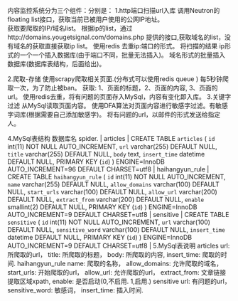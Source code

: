 内容监控系统分为三个组件：分别是：
1.http端口扫描url入库
调用Neutron的floating list接口，获取当前已被用户使用的公网IP地址。  
获取要爬取的IP/域名list。
根据ip的list，通过http://domains.yougetsignal.com/domains.php 提供的接口,获取域名的list，没有域名的获取直接获取ip list。
使用redis 去重ip:端口的形式。
将扫描的结果 ip形式的一个一个插入数据库(由于端口不同，批量无法插入)。
域名形式的批量插入数据库(数据库表结构，后面给出)。
 
2.爬取-存储
  使用scrapy爬取相关页面.(分布式可以使用redis queue )
  每5秒钟爬取一次，为了防止被ban。
  获取: 1、页面的标题，2、页面的内容, 3、页面的url。
  使用redis去重，将有问题的页面存入MySql，内容有变化即入库。
3.关键字过滤
 从MySql读取页面内容。
 使用DFA算法对页面内容进行敏感字过滤。有敏感字词库(根据需要自己添加敏感字)。
 将有问题的url，以邮件的形式发送给指定人。

4.MySql表结构
数据库名 spider.
| articles | CREATE TABLE `articles` (
`id` int(11) NOT NULL AUTO_INCREMENT,
`url` varchar(255) DEFAULT NULL,
`title` varchar(255) DEFAULT NULL,
`body` text,
`insert_time` datetime DEFAULT NULL,
PRIMARY KEY (`id`)
) ENGINE=InnoDB AUTO_INCREMENT=96 DEFAULT CHARSET=utf8 |
haihangyun_rule | CREATE TABLE `haihangyun_rule` (
`id` int(11) NOT NULL AUTO_INCREMENT,
`name` varchar(255) DEFAULT NULL,
`allow_domains` varchar(100) DEFAULT NULL,
`start_urls` varchar(100) DEFAULT NULL,
`allow_url` varchar(200) DEFAULT NULL,
`extract_from` varchar(200) DEFAULT NULL,
`enable` smallint(2) DEFAULT NULL,
PRIMARY KEY (`id`)
) ENGINE=InnoDB AUTO_INCREMENT=9 DEFAULT CHARSET=utf8 |
sensitive | CREATE TABLE `sensitive` (
`id` int(11) NOT NULL AUTO_INCREMENT,
`url` varchar(100) DEFAULT NULL,
`sensitive_word` varchar(100) DEFAULT NULL,
`insert_time` datetime DEFAULT NULL,
PRIMARY KEY (`id`)
) ENGINE=InnoDB AUTO_INCREMENT=9 DEFAULT CHARSET=utf8 |
5.MySql表说明
articles
url: 所爬取的url，
title: 所爬取的标题，
body: 所爬取的内容,
insert_time: 爬取的时间.
haihangyun_rule
name: 爬取的名称，
allow_domains: 允许爬取的域名，
start_urls: 开始爬取的url，
allow_url: 允许爬取的url，
extract_from: 文章链接提取区域xpath,
enable: 是否启动(0,不启用. 1,启用.)
sensitive
url: 有问题的url，
sensitive_word: 敏感词，
insert_time: 插入时间.
